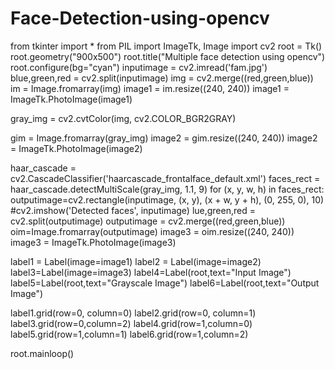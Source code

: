 # Face-Detection-using-opencv
from tkinter import *
from PIL import ImageTk, Image
import cv2
root = Tk()
root.geometry("900x500")
root.title("Multiple face detection using opencv")
root.configure(bg="cyan")
inputimage = cv2.imread('fam.jpg')
blue,green,red = cv2.split(inputimage)
img = cv2.merge((red,green,blue))
im = Image.fromarray(img)
image1 = im.resize((240, 240))
image1 = ImageTk.PhotoImage(image1)

gray_img = cv2.cvtColor(img, cv2.COLOR_BGR2GRAY)


gim = Image.fromarray(gray_img)
image2 = gim.resize((240, 240))
image2 = ImageTk.PhotoImage(image2)


haar_cascade = cv2.CascadeClassifier('haarcascade_frontalface_default.xml')
faces_rect = haar_cascade.detectMultiScale(gray_img, 1.1, 9)
for (x, y, w, h) in faces_rect:
    outputimage=cv2.rectangle(inputimage, (x, y), (x + w, y + h), (0, 255, 0), 10)
#cv2.imshow('Detected faces', inputimage)
lue,green,red = cv2.split(outputimage)
outputimage = cv2.merge((red,green,blue))
oim=Image.fromarray(outputimage)
image3 = oim.resize((240, 240))
image3 = ImageTk.PhotoImage(image3)

label1 = Label(image=image1)
label2 = Label(image=image2)
label3=Label(image=image3)
label4=Label(root,text="Input Image")
label5=Label(root,text="Grayscale Image")
label6=Label(root,text="Output Image")


label1.grid(row=0, column=0)
label2.grid(row=0, column=1)
label3.grid(row=0,column=2)
label4.grid(row=1,column=0)
label5.grid(row=1,column=1)
label6.grid(row=1,column=2)

root.mainloop()
